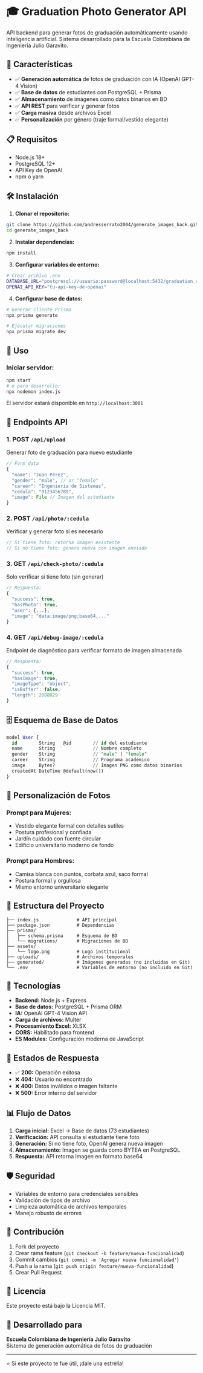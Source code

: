 # 🎓 Graduation Photo Generator API

API backend para generar fotos de graduación automáticamente usando inteligencia artificial. Sistema desarrollado para la Escuela Colombiana de Ingeniería Julio Garavito.

## 🚀 Características

- ✅ **Generación automática** de fotos de graduación con IA (OpenAI GPT-4 Vision)
- ✅ **Base de datos** de estudiantes con PostgreSQL + Prisma
- ✅ **Almacenamiento** de imágenes como datos binarios en BD
- ✅ **API REST** para verificar y generar fotos
- ✅ **Carga masiva** desde archivos Excel
- ✅ **Personalización** por género (traje formal/vestido elegante)

## 📋 Requisitos

- Node.js 18+
- PostgreSQL 12+
- API Key de OpenAI
- npm o yarn

## 🛠️ Instalación

1. **Clonar el repositorio:**
```bash
git clone https://github.com/andresserrato2004/generate_images_back.git
cd generate_images_back
```

2. **Instalar dependencias:**
```bash
npm install
```

3. **Configurar variables de entorno:**
```bash
# Crear archivo .env
DATABASE_URL="postgresql://usuario:password@localhost:5432/graduation_db"
OPENAI_API_KEY="tu-api-key-de-openai"
```

4. **Configurar base de datos:**
```bash
# Generar cliente Prisma
npx prisma generate

# Ejecutar migraciones
npx prisma migrate dev
```

## 🚀 Uso

### Iniciar servidor:
```bash
npm start
# o para desarrollo:
npx nodemon index.js
```

El servidor estará disponible en `http://localhost:3001`

## 📡 Endpoints API

### 1. **POST** `/api/upload`
Generar foto de graduación para nuevo estudiante
```javascript
// Form data
{
  "name": "Juan Pérez",
  "gender": "male", // or "female"
  "career": "Ingeniería de Sistemas",
  "cedula": "0123456789",
  "image": File // Imagen del estudiante
}
```

### 2. **POST** `/api/photo/:cedula`
Verificar y generar foto si es necesario
```javascript
// Si tiene foto: retorna imagen existente
// Si no tiene foto: genera nueva con imagen enviada
```

### 3. **GET** `/api/check-photo/:cedula`
Solo verificar si tiene foto (sin generar)
```javascript
// Respuesta:
{
  "success": true,
  "hasPhoto": true,
  "user": {...},
  "image": "data:image/png;base64,..."
}
```

### 4. **GET** `/api/debug-image/:cedula`
Endpoint de diagnóstico para verificar formato de imagen almacenada
```javascript
// Respuesta:
{
  "success": true,
  "hasImage": true,
  "imageType": "object",
  "isBuffer": false,
  "length": 2688829
}
```

## 🗄️ Esquema de Base de Datos

```sql
model User {
  id        String   @id        // id del estudiante 
  name      String              // Nombre completo
  gender    String              // "male" | "female"
  career    String              // Programa académico
  image     Bytes?              // Imagen PNG como datos binarios
  createdAt DateTime @default(now())
}
```

## 🎨 Personalización de Fotos

### **Prompt para Mujeres:**
- Vestido elegante formal con detalles sutiles
- Postura profesional y confiada
- Jardín cuidado con fuente circular
- Edificio universitario moderno de fondo

### **Prompt para Hombres:**
- Camisa blanca con puntos, corbata azul, saco formal
- Postura formal y orgullosa
- Mismo entorno universitario elegante

## 📁 Estructura del Proyecto

```
├── index.js              # API principal
├── package.json          # Dependencias
├── prisma/
│   ├── schema.prisma     # Esquema de BD
│   └── migrations/       # Migraciones de BD
├── assets/
│   └── logo.png          # Logo institucional
├── uploads/              # Archivos temporales
├── generated/            # Imágenes generadas (no incluidas en Git)
└── .env                  # Variables de entorno (no incluido en Git)
```

## 🔧 Tecnologías

- **Backend:** Node.js + Express
- **Base de datos:** PostgreSQL + Prisma ORM
- **IA:** OpenAI GPT-4 Vision API
- **Carga de archivos:** Multer
- **Procesamiento Excel:** XLSX
- **CORS:** Habilitado para frontend
- **ES Modules:** Configuración moderna de JavaScript

## 🚦 Estados de Respuesta

- ✅ **200:** Operación exitosa
- ❌ **404:** Usuario no encontrado
- ❌ **400:** Datos inválidos o imagen faltante
- ❌ **500:** Error interno del servidor

## 📊 Flujo de Datos

1. **Carga inicial:** Excel → Base de datos (73 estudiantes)
2. **Verificación:** API consulta si estudiante tiene foto
3. **Generación:** Si no tiene foto, OpenAI genera nueva imagen
4. **Almacenamiento:** Imagen se guarda como BYTEA en PostgreSQL
5. **Respuesta:** API retorna imagen en formato base64

## 🛡️ Seguridad

- Variables de entorno para credenciales sensibles
- Validación de tipos de archivo
- Limpieza automática de archivos temporales
- Manejo robusto de errores

## 👥 Contribución

1. Fork del proyecto
2. Crear rama feature (`git checkout -b feature/nueva-funcionalidad`)
3. Commit cambios (`git commit -m 'Agregar nueva funcionalidad'`)
4. Push a la rama (`git push origin feature/nueva-funcionalidad`)
5. Crear Pull Request

## 📄 Licencia

Este proyecto está bajo la Licencia MIT.

## 🏫 Desarrollado para

**Escuela Colombiana de Ingeniería Julio Garavito**  
Sistema de generación automática de fotos de graduación

---

⭐ Si este proyecto te fue útil, ¡dale una estrella!
